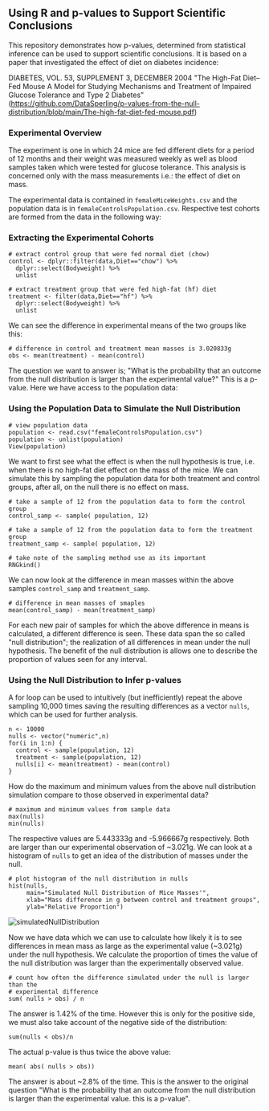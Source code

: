 ## Using R and p-values to Support Scientific Conclusions

This repository demonstrates how p-values, determined from statistical inference
can be used to support scientific conclusions. It is based on a paper that investigated
the effect of diet on diabetes incidence:

DIABETES, VOL. 53, SUPPLEMENT 3, DECEMBER 2004 "The High-Fat Diet–Fed Mouse A 
Model for Studying Mechanisms and Treatment of Impaired Glucose Tolerance and Type 
2 Diabetes"
(https://github.com/DataSperling/p-values-from-the-null-distribution/blob/main/The-high-fat-diet-fed-mouse.pdf)

### Experimental Overview

The experiment is one in which 24 mice are fed different diets for a period of
12 months and their weight was measured weekly as well as blood samples taken 
which were tested for glucose tolerance. This analysis is concerned only with the 
mass measurements i.e.: the effect of diet on mass.

The experimental data is contained in `femaleMiceWeights.csv` and the population data
is in `femaleControlsPopulation.csv`. Respective test cohorts are formed from the 
data in the following way:

### Extracting the Experimental Cohorts

```
# extract control group that were fed normal diet (chow)
control <- dplyr::filter(data,Diet=="chow") %>% 
  dplyr::select(Bodyweight) %>% 
  unlist
  
# extract treatment group that were fed high-fat (hf) diet
treatment <- filter(data,Diet=="hf") %>% 
  dplyr::select(Bodyweight) %>% 
  unlist
```

We can see the difference in experimental means of the two groups like this:

```
# difference in control and treatment mean masses is 3.020833g
obs <- mean(treatment) - mean(control)
```
The question we want to answer is; "What is the probability that an outcome from 
the null distribution is larger than the experimental value?" This is a p-value.
Here we have access to the population data:

### Using the Population Data to Simulate the Null Distribution

```
# view population data
population <- read.csv("femaleControlsPopulation.csv")
population <- unlist(population)
View(population)
```
We want to first see what the effect is when the null hypothesis is true, i.e.
when there is no high-fat diet effect on the mass of the mice. We can simulate 
this by sampling the population data for both treatment and control groups, after 
all, on the null there is no effect on mass.

```
# take a sample of 12 from the population data to form the control group
control_samp <- sample( population, 12)

# take a sample of 12 from the population data to form the treatment group
treatment_samp <- sample( population, 12)

# take note of the sampling method use as its important
RNGkind()
```

We can now look at the difference in mean masses within the above samples 
`control_samp` and `treatment_samp`.

```
# difference in mean masses of smaples
mean(control_samp) - mean(treatment_samp)
```

For each new pair of samples for which the above difference in means is calculated, 
a different difference is seen. These data span the so called "null distribution";
the realization of all differences in mean under the null hypothesis. The benefit
of the null distribution is allows one to describe the proportion of values seen
for any interval.

### Using the Null Distribution to Infer p-values

A for loop can be used to intuitively (but inefficiently) repeat the above sampling
10,000 times saving the resulting differences as a vector `nulls`, which can be used
for further analysis.

```
n <- 10000
nulls <- vector("numeric",n)
for(i in 1:n) {
  control <- sample(population, 12)
  treatment <- sample(population, 12)
  nulls[i] <- mean(treatment) - mean(control)
}
```

How do the maximum and minimum values from the above null distribution simulation
compare to those observed in experimental data?

```
# maximum and minimum values from sample data
max(nulls)
min(nulls)
```

The respective values are 5.443333g and -5.966667g respectively. Both are larger
than our experimental observation of ~3.021g. We can look at a histogram of `nulls`
to get an idea of the distribution of masses under the null.

```
# plot histogram of the null distribution in nulls
hist(nulls,
     main="Simulated Null Distribution of Mice Masses'",
     xlab="Mass difference in g between control and treatment groups",
     ylab="Relative Proportion")
```
![simulatedNullDistribution](https://user-images.githubusercontent.com/78074172/163004447-99c651bf-616e-4dfb-87ff-c28c6bf00eb6.jpg)

Now we have data which we can use to calculate how likely it is to see differences 
in mean mass as large as the experimental value (~3.021g) under the null hypothesis.
We calculate the proportion of times the value of the null distribution was larger
than the experimentally observed value.

```
# count how often the difference simulated under the null is larger than the
# experimental difference
sum( nulls > obs) / n
```

The answer is 1.42% of the time. However this is only for the positive side, we
must also take account of the negative side of the distribution:

```
sum(nulls < obs)/n
```

The actual p-value is thus twice the above value:

```
mean( abs( nulls > obs))
```

The answer is about ~2.8% of the time. This is the answer to the original question
"What is the probability that an outcome from the null distribution is larger than 
the experimental value. this is a p-value".











  
  





